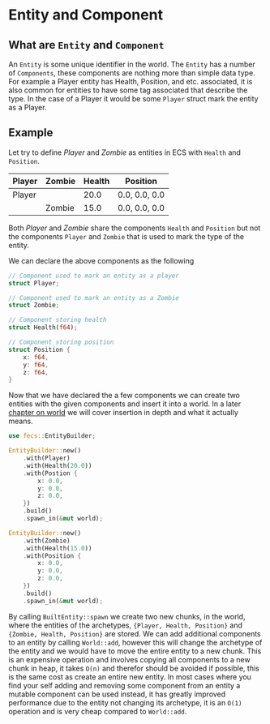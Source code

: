# Entity and Component
## What are `Entity` and `Component`
An `Entity` is some unique identifier in the world. The `Entity` has a number of `Components`, these components are nothing more than simple data type. For example a Player entity has Health, Position, and etc. associated, it is also common for entities to have some tag associated that describe the type. In the case of a Player it would be some `Player` struct mark the entity as a Player.


## Example
Let try to define *Player* and *Zombie* as entities in ECS with `Health` and `Position`.

| Player | Zombie | Health | Position      |
|--------|--------|--------|---------------|
| Player |        | 20.0   | 0.0, 0.0, 0.0 |
|        | Zombie | 15.0   | 0.0, 0.0, 0.0 |

Both *Player* and *Zombie* share the components `Health` and `Position` but not the components `Player` and `Zombie` that is used to mark the type of the entity.

We can declare the above components as the following
```rust
// Component used to mark an entity as a player
struct Player;

// Component used to mark an entity as a Zombie
struct Zombie;

// Component storing health
struct Health(f64);

// Component storing position
struct Position {
    x: f64,
    y: f64,
    z: f64,
}
```

Now that we have declared the a few components we can create two entities with the given components and insert it into a world. In a later [chapter on world](./world.md) we will cover insertion in depth and what it actually means.
```rust
use fecs::EntityBuilder;

EntityBuilder::new()
    .with(Player)
    .with(Health(20.0))
    .with(Postion {
        x: 0.0,
        y: 0.0,
        z: 0.0,
    })
    .build()
    .spawn_in(&mut world);

EntityBuilder::new()
    .with(Zombie)
    .with(Health(15.0))
    .with(Position {
        x: 0.0,
        y: 0.0,
        z: 0.0,
    })
    .build()
    .spawn_in(&mut world);
```

By calling `BuiltEntity::spawn` we create two new chunks, in the world, where the entities of the archetypes, `{Player, Health, Position}` and `{Zombie, Health, Position}` are stored. We can add additional components to an entity by calling `World::add`, however this will change the archetype of the entity and we would have to move the entire entity to a new chunk. This is an expensive operation and involves copying all components to a new chunk in heap, it takes `O(n)` and therefor should be avoided if possible, this is the same cost as create an entire new entity. In most cases where you find your self adding and removing some component from an entity a mutable component can be used instead, it has greatly improved performance due to the entity not changing its archetype, it is an `O(1)` operation and is very cheap compared to `World::add`.